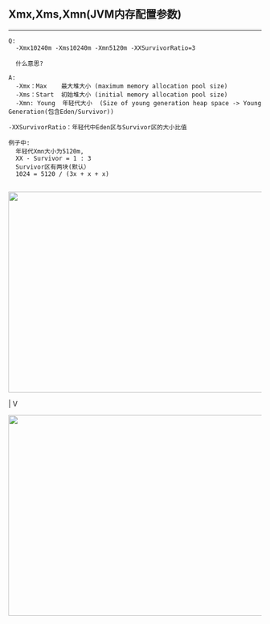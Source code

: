 ## Xmx,Xms,Xmn(JVM内存配置参数) ##
---
```
Q:
  -Xmx10240m -Xms10240m -Xmn5120m -XXSurvivorRatio=3
  
  什么意思?
```

```
A:
  -Xmx：Max    最大堆大小 (maximum memory allocation pool size)
  -Xms：Start  初始堆大小 (initial memory allocation pool size)
  -Xmn: Young  年轻代大小  (Size of young generation heap space -> Young Generation(包含Eden/Survivor))

-XXSurvivorRatio：年轻代中Eden区与Survivor区的大小比值

例子中:
  年轻代Xmn大小为5120m, 
  XX - Survivor = 1 : 3
  Survivor区有两块(默认）
  1024 = 5120 / (3x + x + x)
  

```

<p align="center">
  <img src="https://img-blog.csdnimg.cn/img_convert/739be5f7ec44cd19d07e3953f0cc8a82.png"  width="640" height="400">
</p>

|
V
<p align="center">
  <img src="https://img-blog.csdn.net/20160516144358110"  width="640" height="400">
</p>



